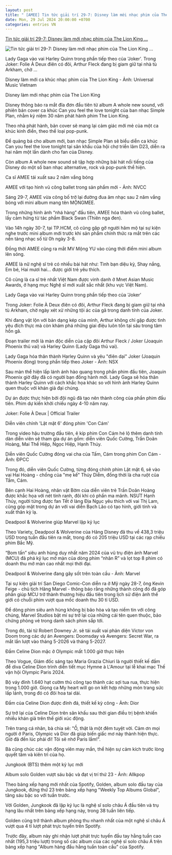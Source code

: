 ```yaml
---
layout: post
title: " [AMEE] Tin tức giải trí 29-7: Disney làm mới nhạc phim của The Lion King ..."
date: Mon, 29 Jul 2024 20:00:00 +0700
categories: entries VN
---
```

[Tin tức giải trí 29-7: Disney làm mới nhạc phim của The Lion King ...](https://tuoitre.vn/tin-tuc-giai-tri-29-7-disney-lam-moi-nhac-phim-cua-the-lion-king-amee-tai-xuat-20240729134241274.htm)

![Tin tức giải trí 29-7: Disney làm mới nhạc phim của The Lion King ...](https://cdn1.tuoitre.vn/zoom/600_315/471584752817336320/2024/7/29/a1e617cf-9bcd-466d-a826-724f685b12a6-17222415149301841634989-263-121-692-941-crop-1722241867225605592362.jpg)

Lady Gaga vào vai Harley Quinn trong phần tiếp theo của 'Joker'. Trong Joker: Folie À Deux điên có đôi, Arthur Fleck đang bị giam giữ tại nhà tù Arkham, chờ ...

Disney làm mới ca khúc nhạc phim của The Lion King - Ảnh: Universal Music Vietnam

Disney làm mới nhạc phim của The Lion King

Disney thông báo ra mắt đĩa đơn đầu tiên từ album A whole new sound, với phiên bản cover ca khúc Can you feel the love tonight của ban nhạc Simple Plan, nhằm kỷ niệm 30 năm phát hành phim The Lion King.

Theo nhà phát hành, bản cover sẽ mang lại cảm giác mới mẻ của một ca khúc kinh điển, theo thể loại pop-punk.

Để quảng bá cho album mới, ban nhạc Simple Plan sẽ biểu diễn ca khúc Can you feel the love tonight tại sân khấu của hội chợ triển lãm D23, diễn ra hai năm một lần dành cho fan của Disney.

Còn album A whole new sound sẽ tập hợp những bài hát nổi tiếng của Disney do một số ban nhạc alternative, rock và pop-punk thể hiện.

Ca sĩ AMEE tái xuất sau 2 năm vắng bóng

AMEE với tạo hình vũ công ballet trong sản phẩm mới - Ảnh: NVCC

Sáng 29-7, AMEE vừa công bố trở lại đường đua âm nhạc sau 2 năm vắng bóng với mini album mang tên MỘNGMEE.

Trong những hình ảnh “nhá hàng” đầu tiên, AMEE hóa thành vũ công ballet, lấy cảm hứng từ tác phẩm Black Swan (Thiên nga đen).

Vào 14h ngày 30-7, tại TP.HCM, cô cũng gặp gỡ người hâm mộ tại sự kiện nghe trước mini album mới trước khi sản phẩm chính thức ra mắt trên các nền tảng nhạc số từ 0h ngày 3-8.

Đồng thời AMEE cũng ra mắt MV Mộng YU vào cùng thời điểm mini album lên sóng.

AMEE là nữ nghệ sĩ trẻ có nhiều bài hát như: Tình bạn diệu kỳ, Shay nắng, Em bé, Hai mươi hai... được giới trẻ yêu thích.

Cô cũng là ca sĩ trẻ nhất Việt Nam được vinh danh ở Mnet Asian Music Awards, ở hạng mục Nghệ sĩ mới xuất sắc nhất (khu vực Việt Nam).

Lady Gaga vào vai Harley Quinn trong phần tiếp theo của 'Joker'

Trong Joker: Folie À Deux điên có đôi, Arthur Fleck đang bị giam giữ tại nhà tù Arkham, chờ ngày xét xử những tội ác của gã trong danh tính của Joker.

Khi đang vật lộn với bản dạng kép của mình, Arthur không chỉ gặp được tình yêu đích thực mà còn khám phá những giai điệu luôn tồn tại sâu trong tâm hồn gã.

Đoạn trailer mới là màn độc diễn của cặp đôi Arthur Fleck / Joker (Joaquin Phoenix thủ vai) và Harley Quinn (Lady Gaga thủ vai).

Lady Gaga hóa thân thành Harley Quinn và yêu "điên dại" Joker (Joaquin Phoenix đóng) trong phần tiếp theo Joker - Ảnh: NSX

Sau màn thể hiện lấp lánh ánh hào quang trong phần phim đầu tiên, Joaquin Phoenix giờ đây đã có người bạn đồng hành mới. Lady Gaga sẽ hóa thân thành Harley Quinn với cách khắc họa khác so với hình ảnh Harley Quinn quen thuộc với khán giả đại chúng.

Dự án được thực hiện bởi đội ngũ đã tạo nên thành công của phần phim đầu tiên. Phim dự kiến khởi chiếu ngày 4-10 năm nay.

Joker: Folie À Deux | Official Trailer

Diễn viên chính 'Lật mặt 6' đóng phim 'Con Cám'

Trong video hậu trường đầu tiên, ê kíp phim Con Cám hé lộ thêm danh tính dàn diễn viên sẽ tham gia dự án gồm: diễn viên Quốc Cường, Trần Doãn Hoàng, Mai Thế Hiệp, Ngọc Hiệp, Hạnh Thúy.

Diễn viên Quốc Cường đóng vai cha của Tấm, Cám trong phim Con Cám - Ảnh: ĐPCC

Trong đó, diễn viên Quốc Cường, từng đóng chính phim Lật mặt 6, sẽ vào vai Hai Hoàng - chồng của "mẹ kế" Thúy Diễm, đồng thời là cha ruột của Tấm, Cám.

Bên cạnh Hai Hoàng, nhân vật Bờm của diễn viên trẻ Trần Doãn Hoàng được khắc họa với nét tinh ranh, đôi khi có phần ma mãnh. NSƯT Hạnh Thúy, người từng được fan Tết ở làng Địa Ngục yêu thích với vai Thị Lam, cũng góp mặt trong dự án với vai diễn Bạch Lão có tạo hình, giới tính và xuất thân kỳ lạ.

Deadpool & Wolverine giúp Marvel lập kỷ lục

Theo Variety, Deadpool & Wolverine của Hãng Disney đã thu về 438,3 triệu USD trong tuần đầu tiên ra mắt, trong đó có 205 triệu USD tại các rạp chiếu phim Bắc Mỹ.

“Bom tấn” siêu anh hùng duy nhất năm 2024 của vũ trụ điện ảnh Marvel (MCU) đã phá kỷ lục mở màn của dòng phim “nhãn R” và lọt top 8 phim có doanh thu mở màn cao nhất mọi thời đại.

Deadpool & Wolverine đang gây sốt trên toàn cầu - Ảnh: Marvel

Tại sự kiện giải trí San Diego Comic-Con diễn ra ở Mỹ ngày 28-7, ông Kevin Feige - chủ tịch Hãng Marvel - thông báo rằng những thành công đó đã góp phần giúp MCU trở thành thương hiệu đầu tiên trong lịch sử điện ảnh thế giới có chuỗi phim vượt qua mốc doanh thu 30 tỉ USD.

Để dòng phim siêu anh hùng không bị bão hòa và tạo niềm tin với công chúng, Marvel Studios bật mí sự trở lại của những cái tên quen thuộc, bảo chứng phòng vé trong danh sách phim sắp tới.

Trong đó, tài tử Robert Downey Jr. sẽ tái xuất vai phản diện Victor von Doom trong các dự án Avengers: Doomsday và Avengers: Secret War, ra mắt lần lượt vào tháng 5-2026 và tháng 5-2027.

Đầm Celine Dion mặc ở Olympic mất 1.000 giờ thực hiện

Theo Vogue, Giám đốc sáng tạo Maria Grazia Chiuri là người thiết kế đầm để diva Celine Dion trình diễn tiết mục Hymne à L'Amour tại lễ khai mạc Thế vận hội Olympic Paris 2024.

Bộ váy đính 1.640 hạt cườm thủ công tạo thành các sợi tua rua, thực hiện trong 1.000 giờ. Giọng ca My heart will go on kết hợp những món trang sức lấp lánh, trong đó có đôi hoa tai dài.

Đầm của Celine Dion được đính đá, thiết kế kỳ công - Ảnh: Dior

Sự trở lại của Celine Dion trên sân khấu sau thời gian điều trị bệnh khiến nhiều khán giả trên thế giới xúc động.

Trên trang cá nhân, bà chia sẻ: "Ồ, thật là một đêm tuyệt vời. Cảm ơn mọi người ở Paris, Olympic và Dior đã giúp biến giấc mơ này thành hiện thực. Giờ đã đến lúc phải đi! Tôi sẽ nhớ Paris lắm!".

Bà cũng chúc các vận động viên may mắn, thể hiện sự cảm kích trước lòng quyết tâm và kiên trì của họ.

Jungkook (BTS) thêm một kỷ lục mới

Album solo Golden vượt sáu bậc và đạt vị trí thứ 23 - Ảnh: Allkpop

Theo bảng xếp hạng mới nhất của Spotify, Golden, album solo đầu tay của Jungkook, đứng thứ 23 trên bảng xếp hạng "Weekly Top Albums Global", tăng sáu bậc so với tuần trước.

Với Golden, Jungkook đã lập kỷ lục là nghệ sĩ solo châu Á đầu tiên và trụ hạng lâu nhất trên bảng xếp hạng này, trong 38 tuần liên tiếp.

Golden cũng trở thành album phòng thu nhanh nhất của một nghệ sĩ châu Á vượt qua 4 tỉ lượt phát trực tuyến trên Spotify.

Trước đây, album này ghi nhận lượt phát trực tuyến đầu tay hằng tuần cao nhất (195,3 triệu lượt) trong số các album của các nghệ sĩ solo châu Á trên bảng xếp hạng "Album hàng đầu hằng tuần toàn cầu" của Spotify.

